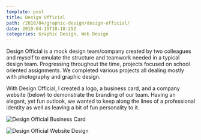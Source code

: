 ```yaml
---
template: post
title: Design Official
path: /2010/04/graphic-design/design-official/
date: 2010-04-15T18:18:25Z
categories: Graphic Design, Web Design
---
```

Design Official is a mock design team/company created by two colleagues and myself to emulate the structure and teamwork needed in a typical design team. Progressing throughout the time, projects focused on school oriented assignments. We completed various projects all dealing mostly with photography and graphic design.

With Design Official, I created a logo, a business card, and a company website (below) to demonstrate the branding of our team. Having an elegant, yet fun outlook, we wanted to keep along the lines of a professional identity as well as leaving a bit of fun personality to it.

![Design Official Business Card](http://cdn.colbyfayock.com/images/2010/design-official-business-card-design.jpg)

![Design Official Website Design](http://cdn.colbyfayock.com/images/2010/design-official-website-design.jpg)